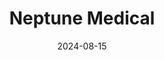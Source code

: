 ---  
layout: startup_page  
title: "Neptune Medical"  
id: "gipathfinder.com"  
permalink: "/neptunemedicalgipathfinder.com08152024/"  
website: "https://www.gipathfinder.com/"  
funding_round: "Series D"  
funding_amount: "$97M"  
investors: "Sonder Capital, Olympus Corporation of the Americas"  
about: "Neptune Medical develops advanced medical devices, primarily focusing on gastrointestinal robotics. Their mission is to improve patient outcomes through innovative technology and partnerships. A recent spinout, Jupiter Endovascular, focuses on endovascular technology."  
markets: "Medical Device, Robotics, Endovascular, Gastrointestinal, Health Care, Medical, Diagnostic Equipment, Other Devices and Supplies, Monitoring Equipment, HealthTech"  
hq: "Burlingame, California, United States"  
founded_year: "2016"  
linkedin: "https://www.linkedin.com/company/neptunemedical"  
twitter: "https://twitter.com/GIPathfinder"  
instagram: ""  
facebook: ""  
crunchbase: "https://www.crunchbase.com/organization/neptune-medical"  
pitchbook: "https://pitchbook.com/profiles/company/233048-98"  

date_display: "15-Aug-2024"  
date: "2024-08-15"

# SEO Optimization  
meta_title: "Neptune Medical - Series D Funding ($97M)"  
meta_description: "Neptune Medical, Neptune Medical develops advanced medical devices, primarily focusing on gastrointestinal robotics. Their mission is to improve patient outcomes throu..."  
meta_keywords: "Neptune Medical, Medical Device, Robotics, Endovascular, Gastrointestinal, Health Care, Medical, Diagnostic Equipment, Other Devices and Supplies, Monitoring Equipment, HealthTech, Series D funding"  
canonical_url: "https://startup.projectstartups.com/neptunemedicalgipathfinder.com08152024/"  
---
